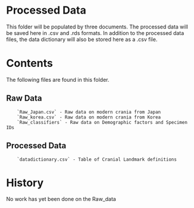 # Processed Data

This folder will be populated by three documents. The processed data will be saved here in .csv and .rds formats. In addition to the processed data files, the data dictionary will also be stored here as a .csv file. 

# Contents

The following files are found in this folder.

## Raw Data

		`Raw_Japan.csv` - Raw data on modern crania from Japan
		`Raw_korea.csv` - Raw data on modern crania from Korea
		`Raw_classifiers` - Raw data on Demographic factors and Specimen IDs

## Processed Data

		`datadictionary.csv` - Table of Cranial Landmark definitions

# History

No work has yet been done on the Raw_data